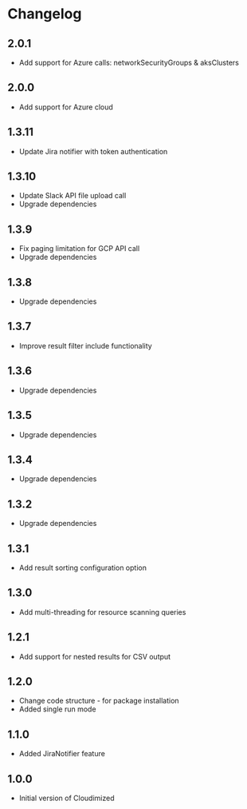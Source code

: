 # Changelog

## 2.0.1

* Add support for Azure calls: networkSecurityGroups & aksClusters

## 2.0.0

* Add support for Azure cloud

## 1.3.11

* Update Jira notifier with token authentication

## 1.3.10

* Update Slack API file upload call
* Upgrade dependencies

## 1.3.9

* Fix paging limitation for GCP API call
* Upgrade dependencies

## 1.3.8

* Upgrade dependencies

## 1.3.7

* Improve result filter include functionality

## 1.3.6

* Upgrade dependencies

## 1.3.5

* Upgrade dependencies

## 1.3.4

* Upgrade dependencies

## 1.3.2

* Upgrade dependencies

## 1.3.1

* Add result sorting configuration option

## 1.3.0

* Add multi-threading for resource scanning queries

## 1.2.1

* Add support for nested results for CSV output

## 1.2.0

* Change code structure - for package installation
* Added single run mode

## 1.1.0

* Added JiraNotifier feature

## 1.0.0

* Initial version of Cloudimized

